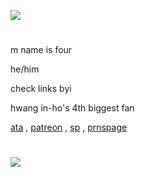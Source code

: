 ![](https://komarev.com/ghpvc/?username=fourinteger&label=+〇+△+□+&color=261909)
  
#
m name is four

he/him

check links byi

hwang in-ho's 4th biggest fan

<a href="https://fourinteger.atabook.org">ata</a> , <a href="https://www.patreon.com/c/fourinteger/about">patreon</a> , <a href="https://four-integer.straw.page">sp</a> , <a href="https://en.pronouns.page/@fourinteger">prnspage</a>
#

![](https://cdn.discordapp.com/attachments/907859146769063946/1402588080900407428/how_to_screen_record_on_window_10_-_Google_Search_-_Opera_2025-08-06_16-28-49.gif?ex=68a4f031&is=68a39eb1&hm=3511d71219d09d1a69809470414098e9c910d0d15eacb4084c07b85c8c5e2295&)
